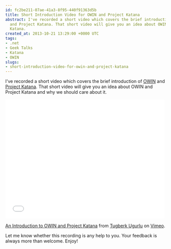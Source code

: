 ```yaml
---
id: fc2be211-07ae-41a3-8f95-440f91363d5b
title: Short Introduction Video for OWIN and Project Katana
abstract: I've recorded a short video which covers the brief introduction of OWIN
  and Project Katana. That short video will give you an idea about OWIN and Project
  Katana.
created_at: 2013-10-21 13:29:00 +0000 UTC
tags:
- .net
- Geek Talks
- Katana
- OWIN
slugs:
- short-introduction-video-for-owin-and-project-katana
---
```


<p>I've recorded a short video which covers the brief introduction of <a href="http://www.tugberkugurlu.com/archive/getting-started-with-owin-and-the-katana-stack">OWIN</a> and <a href="http://katanaproject.codeplex.com">Project Katana</a>. That short video will give you an idea about OWIN and Project Katana and why we should care about it.</p>
<p><iframe width="500" frameborder="0" src="//player.vimeo.com/video/77401890" height="375"></iframe></p>
<p><a href="http://vimeo.com/77401890">An Introduction to OWIN and Project Katana</a> from <a href="http://vimeo.com/user6670252">Tugberk Ugurlu</a> on <a href="https://vimeo.com">Vimeo</a>.</p>
<p>Let me know whether this recording is any help to you. Your feedback is always more than welcome. Enjoy!</p>